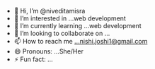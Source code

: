 - 👋 Hi, I’m @niveditamisra
- 👀 I’m interested in ...web development
- 🌱 I’m currently learning ...web development
- 💞️ I’m looking to collaborate on ...
- 📫 How to reach me ...nishi.joshi1@gmail.com
- 😄 Pronouns: ...She/Her
- ⚡ Fun fact: ...

<!---
niveditamisra/niveditamisra is a ✨ special ✨ repository because its `README.md` (this file) appears on your GitHub profile.
You can click the Preview link to take a look at your changes.
--->
